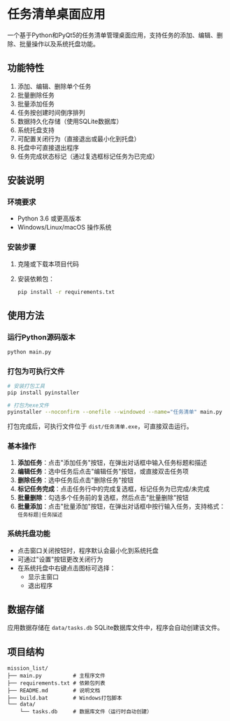 # 任务清单桌面应用

一个基于Python和PyQt5的任务清单管理桌面应用，支持任务的添加、编辑、删除、批量操作以及系统托盘功能。

## 功能特性

1. 添加、编辑、删除单个任务
2. 批量删除任务
3. 批量添加任务
4. 任务按创建时间倒序排列
5. 数据持久化存储（使用SQLite数据库）
6. 系统托盘支持
7. 可配置关闭行为（直接退出或最小化到托盘）
8. 托盘中可直接退出程序
9. 任务完成状态标记（通过复选框标记任务为已完成）

## 安装说明

### 环境要求
- Python 3.6 或更高版本
- Windows/Linux/macOS 操作系统

### 安装步骤

1. 克隆或下载本项目代码

2. 安装依赖包：
   ```bash
   pip install -r requirements.txt
   ```

## 使用方法

### 运行Python源码版本
```bash
python main.py
```

### 打包为可执行文件
```bash
# 安装打包工具
pip install pyinstaller

# 打包为exe文件
pyinstaller --noconfirm --onefile --windowed --name="任务清单" main.py
```

打包完成后，可执行文件位于 `dist/任务清单.exe`，可直接双击运行。

### 基本操作

1. **添加任务**：点击"添加任务"按钮，在弹出对话框中输入任务标题和描述
2. **编辑任务**：选中任务后点击"编辑任务"按钮，或直接双击任务项
3. **删除任务**：选中任务后点击"删除任务"按钮
4. **标记任务完成**：点击任务行中的完成复选框，标记任务为已完成/未完成
5. **批量删除**：勾选多个任务前的复选框，然后点击"批量删除"按钮
6. **批量添加**：点击"批量添加"按钮，在弹出对话框中按行输入任务，支持格式：`任务标题|任务描述`

### 系统托盘功能

- 点击窗口关闭按钮时，程序默认会最小化到系统托盘
- 可通过"设置"按钮更改关闭行为
- 在系统托盘中右键点击图标可选择：
  - 显示主窗口
  - 退出程序

## 数据存储

应用数据存储在 `data/tasks.db` SQLite数据库文件中，程序会自动创建该文件。

## 项目结构

```
mission_list/
├── main.py          # 主程序文件
├── requirements.txt # 依赖包列表
├── README.md        # 说明文档
├── build.bat        # Windows打包脚本
└── data/
    └── tasks.db     # 数据库文件（运行时自动创建）
```